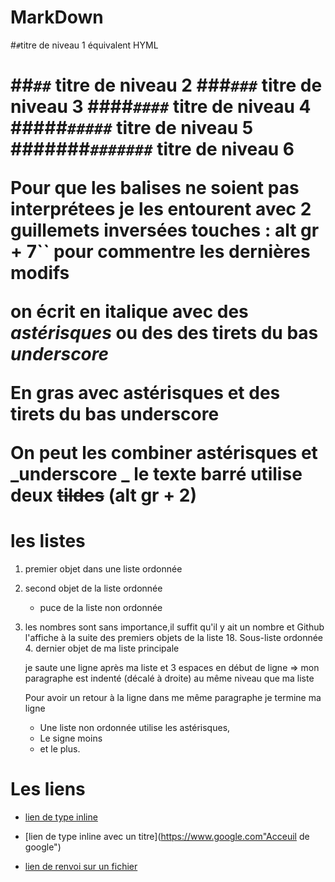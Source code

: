 # MarkDown


#`#`titre de niveau 1 équivalent HYML <h1><h1/>
##`##` titre de niveau 2
###`###` titre de niveau 3
####`####` titre de niveau 4
#####`#####` titre de niveau 5
#######`#######` titre de niveau 6

Pour que les balises ne soient pas interprétees je les entourent avec 2 guillemets inversées touches : alt gr + 7``
pour commentre les dernières modifs



 on écrit en italique avec des *astérisques* ou des des tirets du bas _underscore_

 En gras avec **astérisques** et des tirets du bas __underscore__

 On peut les combiner **astérisques et _underscore _**
 le texte barré utilise deux ~~tildes~~ (alt gr + 2)

# les listes

 1. premier objet dans une liste ordonnée
 2. second objet de la liste ordonnée
    * puce de la liste non ordonnée
  18. les nombres sont sans importance,il suffit qu'il y ait un nombre et Github l'affiche à la suite des premiers objets de la liste
        18. Sous-liste ordonnée
      4. dernier objet de ma liste principale

        je saute une ligne après ma liste et 3 espaces en début de ligne => mon paragraphe est indenté (décalé à droite) au même niveau que ma liste

        Pour avoir un retour à la ligne dans me même paragraphe je termine ma ligne

        * Une liste non ordonnée utilise les astérisques,
        - Le signe moins
        + et le plus.


# Les liens

  * [lien de type inline](https://www.google.com)

  * [lien de type inline avec un titre](https://www.google.com"Acceuil de google")

  * [lien de renvoi sur un fichier](supports/github_kraken.md)
